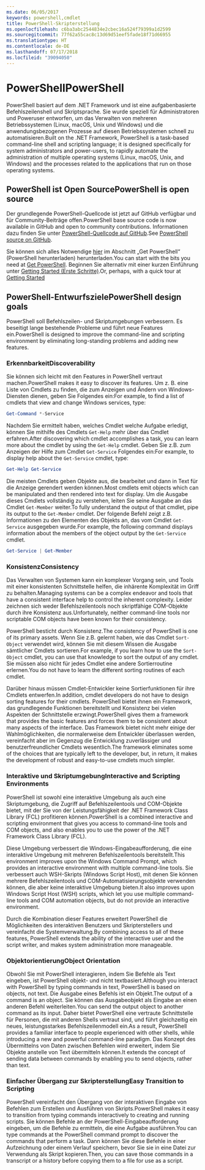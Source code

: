 ```yaml
---
ms.date: 06/05/2017
keywords: powershell,cmdlet
title: PowerShell-Skripterstellung
ms.openlocfilehash: c6ba3abc2544834e2cbec16a524f79399a1d2599
ms.sourcegitcommit: 77f62a55cac8c13d69d51eef5fade18f71d66955
ms.translationtype: HT
ms.contentlocale: de-DE
ms.lasthandoff: 07/17/2018
ms.locfileid: "39094050"
---
```

# <a name="powershell"></a><span data-ttu-id="66ce0-103">PowerShell</span><span class="sxs-lookup"><span data-stu-id="66ce0-103">PowerShell</span></span>

<span data-ttu-id="66ce0-104">PowerShell basiert auf dem .NET Framework und ist eine aufgabenbasierte Befehlszeilenshell und Skriptsprache. Sie wurde speziell für Administratoren und Poweruser entworfen, um das Verwalten von mehreren Betriebssystemen (Linux, macOS, Unix und Windows) und die anwendungsbezogenen Prozesse auf diesen Betriebssystemen schnell zu automatisieren.</span><span class="sxs-lookup"><span data-stu-id="66ce0-104">Built on the .NET Framework, PowerShell is a task-based command-line shell and scripting language; it is designed specifically for system administrators and power-users, to rapidly automate the administration of multiple operating systems (Linux, macOS, Unix, and Windows) and the processes related to the applications that run on those operating systems.</span></span>

## <a name="powershell-is-open-source"></a><span data-ttu-id="66ce0-105">PowerShell ist Open Source</span><span class="sxs-lookup"><span data-stu-id="66ce0-105">PowerShell is open source</span></span>

<span data-ttu-id="66ce0-106">Der grundlegende PowerShell-Quellcode ist jetzt auf GitHub verfügbar und für Community-Beiträge offen.</span><span class="sxs-lookup"><span data-stu-id="66ce0-106">PowerShell base source code is now available in GitHub and open to community contributions.</span></span>
<span data-ttu-id="66ce0-107">Informationen dazu finden Sie unter [PowerShell-Quellcode auf GitHub](https://github.com/powershell/powershell).</span><span class="sxs-lookup"><span data-stu-id="66ce0-107">See [PowerShell source on GitHub](https://github.com/powershell/powershell).</span></span>

<span data-ttu-id="66ce0-108">Sie können sich alles Notwendige [hier](https://github.com/PowerShell/PowerShell#get-powershell) im Abschnitt „Get PowerShell“ (PowerShell herunterladen) herunterladen.</span><span class="sxs-lookup"><span data-stu-id="66ce0-108">You can start with the bits you need at [Get PowerShell](https://github.com/PowerShell/PowerShell#get-powershell).</span></span>
<span data-ttu-id="66ce0-109">Beginnen Sie alternativ mit einer kurzen Einführung unter [Getting Started (Erste Schritte)](https://github.com/PowerShell/PowerShell/blob/master/docs/learning-powershell).</span><span class="sxs-lookup"><span data-stu-id="66ce0-109">Or, perhaps, with a quick tour at [Getting Started](https://github.com/PowerShell/PowerShell/blob/master/docs/learning-powershell)</span></span>

## <a name="powershell-design-goals"></a><span data-ttu-id="66ce0-110">PowerShell-Entwurfsziele</span><span class="sxs-lookup"><span data-stu-id="66ce0-110">PowerShell design goals</span></span>
<span data-ttu-id="66ce0-111">PowerShell soll Befehlszeilen- und Skriptumgebungen verbessern. Es beseitigt lange bestehende Probleme und führt neue Features ein.</span><span class="sxs-lookup"><span data-stu-id="66ce0-111">PowerShell is designed to improve the command-line and scripting environment by eliminating long-standing problems and adding new features.</span></span>

### <a name="discoverability"></a><span data-ttu-id="66ce0-112">Erkennbarkeit</span><span class="sxs-lookup"><span data-stu-id="66ce0-112">Discoverability</span></span>
<span data-ttu-id="66ce0-113">Sie können sich leicht mit den Features in PowerShell vertraut machen.</span><span class="sxs-lookup"><span data-stu-id="66ce0-113">PowerShell makes it easy to discover its features.</span></span> <span data-ttu-id="66ce0-114">Um z. B. eine Liste von Cmdlets zu finden, die zum Anzeigen und Ändern von Windows-Diensten dienen, geben Sie Folgendes ein:</span><span class="sxs-lookup"><span data-stu-id="66ce0-114">For example, to find a list of cmdlets that view and change Windows services, type:</span></span>

```powershell
Get-Command *-Service
```

<span data-ttu-id="66ce0-115">Nachdem Sie ermittelt haben, welches Cmdlet welche Aufgabe erledigt, können Sie mithilfe des Cmdlets `Get-Help` mehr über das Cmdlet erfahren.</span><span class="sxs-lookup"><span data-stu-id="66ce0-115">After discovering which cmdlet accomplishes a task, you can learn more about the cmdlet by using the `Get-Help` cmdlet.</span></span>
<span data-ttu-id="66ce0-116">Geben Sie z.B. zum Anzeigen der Hilfe zum Cmdlet `Get-Service` Folgendes ein:</span><span class="sxs-lookup"><span data-stu-id="66ce0-116">For example, to display help about the `Get-Service` cmdlet, type:</span></span>

```powershell
Get-Help Get-Service
```
<span data-ttu-id="66ce0-117">Die meisten Cmdlets geben Objekte aus, die bearbeitet und dann in Text für die Anzeige gerendert werden können.</span><span class="sxs-lookup"><span data-stu-id="66ce0-117">Most cmdlets emit objects which can be manipulated and then rendered into text for display.</span></span>
<span data-ttu-id="66ce0-118">Um die Ausgabe dieses Cmdlets vollständig zu verstehen, leiten Sie seine Ausgabe an das Cmdlet `Get-Member` weiter.</span><span class="sxs-lookup"><span data-stu-id="66ce0-118">To fully understand the output of that cmdlet, pipe its output to the `Get-Member` cmdlet.</span></span>
<span data-ttu-id="66ce0-119">Der folgende Befehl zeigt z.B. Informationen zu den Elementen des Objekts an, das vom Cmdlet `Get-Service` ausgegeben wurde.</span><span class="sxs-lookup"><span data-stu-id="66ce0-119">For example, the following command displays information about the members of the object output by the `Get-Service` cmdlet.</span></span>

```powershell
Get-Service | Get-Member
```

### <a name="consistency"></a><span data-ttu-id="66ce0-120">Konsistenz</span><span class="sxs-lookup"><span data-stu-id="66ce0-120">Consistency</span></span>
<span data-ttu-id="66ce0-121">Das Verwalten von Systemen kann ein komplexer Vorgang sein, und Tools mit einer konsistenten Schnittstelle helfen, die inhärente Komplexität im Griff zu behalten.</span><span class="sxs-lookup"><span data-stu-id="66ce0-121">Managing systems can be a complex endeavor and tools that have a consistent interface help to control the inherent complexity.</span></span>
<span data-ttu-id="66ce0-122">Leider zeichnen sich weder Befehlszeilentools noch skriptfähige COM-Objekte durch ihre Konsistenz aus.</span><span class="sxs-lookup"><span data-stu-id="66ce0-122">Unfortunately, neither command-line tools nor scriptable COM objects have been known for their consistency.</span></span>

<span data-ttu-id="66ce0-123">PowerShell besticht durch Konsistenz.</span><span class="sxs-lookup"><span data-stu-id="66ce0-123">The consistency of PowerShell is one of its primary assets.</span></span>
<span data-ttu-id="66ce0-124">Wenn Sie z.B. gelernt haben, wie das Cmdlet `Sort-Object` verwendet wird, können Sie mit diesem Wissen die Ausgabe sämtlicher Cmdlets sortieren.</span><span class="sxs-lookup"><span data-stu-id="66ce0-124">For example, if you learn how to use the `Sort-Object` cmdlet, you can use that knowledge to sort the output of any cmdlet.</span></span>
<span data-ttu-id="66ce0-125">Sie müssen also nicht für jedes Cmdlet eine andere Sortierroutine erlernen.</span><span class="sxs-lookup"><span data-stu-id="66ce0-125">You do not have to learn the different sorting routines of each cmdlet.</span></span>

<span data-ttu-id="66ce0-126">Darüber hinaus müssen Cmdlet-Entwickler keine Sortierfunktionen für ihre Cmdlets entwerfen.</span><span class="sxs-lookup"><span data-stu-id="66ce0-126">In addition, cmdlet developers do not have to design sorting features for their cmdlets.</span></span>
<span data-ttu-id="66ce0-127">PowerShell bietet ihnen ein Framework, das grundlegende Funktionen bereitstellt und Konsistenz bei vielen Aspekten der Schnittstelle erzwingt.</span><span class="sxs-lookup"><span data-stu-id="66ce0-127">PowerShell gives them a framework that provides the basic features and forces them to be consistent about many aspects of the interface.</span></span>
<span data-ttu-id="66ce0-128">Das Framework bietet nicht mehr einige der Wahlmöglichkeiten, die normalerweise dem Entwickler überlassen werden, vereinfacht aber im Gegenzug die Entwicklung zuverlässiger und benutzerfreundlicher Cmdlets wesentlich.</span><span class="sxs-lookup"><span data-stu-id="66ce0-128">The framework eliminates some of the choices that are typically left to the developer, but, in return, it makes the development of robust and easy-to-use cmdlets much simpler.</span></span>

### <a name="interactive-and-scripting-environments"></a><span data-ttu-id="66ce0-129">Interaktive und Skriptumgebung</span><span class="sxs-lookup"><span data-stu-id="66ce0-129">Interactive and Scripting Environments</span></span>
<span data-ttu-id="66ce0-130">PowerShell ist sowohl eine interaktive Umgebung als auch eine Skriptumgebung, die Zugriff auf Befehlszeilentools und COM-Objekte bietet, mit der Sie von der Leistungsfähigkeit der .NET Framework Class Library (FCL) profitieren können.</span><span class="sxs-lookup"><span data-stu-id="66ce0-130">PowerShell is a combined interactive and scripting environment that gives you access to command-line tools and COM objects, and also enables you to use the power of the .NET Framework Class Library (FCL).</span></span>

<span data-ttu-id="66ce0-131">Diese Umgebung verbessert die Windows-Eingabeaufforderung, die eine interaktive Umgebung mit mehreren Befehlszeilentools bereitstellt.</span><span class="sxs-lookup"><span data-stu-id="66ce0-131">This environment improves upon the Windows Command Prompt, which provides an interactive environment with multiple command-line tools.</span></span>
<span data-ttu-id="66ce0-132">Sie verbessert auch WSH-Skripts (Windows Script Host), mit denen Sie können mehrere Befehlszeilentools und COM-Automatisierungsobjekte verwenden können, die aber keine interaktive Umgebung bieten.</span><span class="sxs-lookup"><span data-stu-id="66ce0-132">It also improves upon Windows Script Host (WSH) scripts, which let you use multiple command-line tools and COM automation objects, but do not provide an interactive environment.</span></span>

<span data-ttu-id="66ce0-133">Durch die Kombination dieser Features erweitert PowerShell die Möglichkeiten des interaktiven Benutzers und Skripterstellers und vereinfacht die Systemverwaltung.</span><span class="sxs-lookup"><span data-stu-id="66ce0-133">By combining access to all of these features, PowerShell extends the ability of the interactive user and the script writer, and makes system administration more manageable.</span></span>

### <a name="object-orientation"></a><span data-ttu-id="66ce0-134">Objektorientierung</span><span class="sxs-lookup"><span data-stu-id="66ce0-134">Object Orientation</span></span>
<span data-ttu-id="66ce0-135">Obwohl Sie mit PowerShell interagieren, indem Sie Befehle als Text eingeben, ist PowerShell objekt- und nicht textbasiert.</span><span class="sxs-lookup"><span data-stu-id="66ce0-135">Although you interact with PowerShell by typing commands in text, PowerShell is based on objects, not text.</span></span>
<span data-ttu-id="66ce0-136">Die Ausgabe eines Befehls ist ein Objekt.</span><span class="sxs-lookup"><span data-stu-id="66ce0-136">The output of a command is an object.</span></span>
<span data-ttu-id="66ce0-137">Sie können das Ausgabeobjekt als Eingabe an einen anderen Befehl weiterleiten.</span><span class="sxs-lookup"><span data-stu-id="66ce0-137">You can send the output object to another command as its input.</span></span>
<span data-ttu-id="66ce0-138">Daher bietet PowerShell eine vertraute Schnittstelle für Personen, die mit anderen Shells vertraut sind, und führt gleichzeitig ein neues, leistungsstarkes Befehlszeilenmodell ein.</span><span class="sxs-lookup"><span data-stu-id="66ce0-138">As a result, PowerShell provides a familiar interface to people experienced with other shells, while introducing a new and powerful command-line paradigm.</span></span>
<span data-ttu-id="66ce0-139">Das Konzept des Übermittelns von Daten zwischen Befehlen wird erweitert, indem Sie Objekte anstelle von Text übermitteln können.</span><span class="sxs-lookup"><span data-stu-id="66ce0-139">It extends the concept of sending data between commands by enabling you to send objects, rather than text.</span></span>

### <a name="easy-transition-to-scripting"></a><span data-ttu-id="66ce0-140">Einfacher Übergang zur Skripterstellung</span><span class="sxs-lookup"><span data-stu-id="66ce0-140">Easy Transition to Scripting</span></span>
<span data-ttu-id="66ce0-141">PowerShell vereinfacht den Übergang von der interaktiven Eingabe von Befehlen zum Erstellen und Ausführen von Skripts.</span><span class="sxs-lookup"><span data-stu-id="66ce0-141">PowerShell makes it easy to transition from typing commands interactively to creating and running scripts.</span></span>
<span data-ttu-id="66ce0-142">Sie können Befehle an der PowerShell-Eingabeaufforderung eingeben, um die Befehle zu ermitteln, die eine Aufgabe ausführen.</span><span class="sxs-lookup"><span data-stu-id="66ce0-142">You can type commands at the PowerShell command prompt to discover the commands that perform a task.</span></span>
<span data-ttu-id="66ce0-143">Dann können Sie diese Befehle in einer Aufzeichnung oder einem Verlauf speichern, bevor Sie sie in eine Datei zur Verwendung als Skript kopieren.</span><span class="sxs-lookup"><span data-stu-id="66ce0-143">Then, you can save those commands in a transcript or a history before copying them to a file for use as a script.</span></span>
